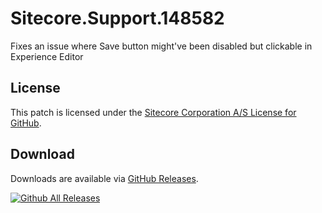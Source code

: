 # Sitecore.Support.148582
Fixes an issue where Save button might've been disabled but clickable in Experience Editor

## License  
This patch is licensed under the [Sitecore Corporation A/S License for GitHub](https://github.com/sitecoresupport/Sitecore.Support.148582/blob/master/LICENSE).  

## Download  
Downloads are available via [GitHub Releases](https://github.com/sitecoresupport/Sitecore.Support.148582/releases).  

[![Github All Releases](https://img.shields.io/github/downloads/SitecoreSupport/Sitecore.Support.148582/total.svg)](https://github.com/SitecoreSupport/Sitecore.Support.148582/releases)
